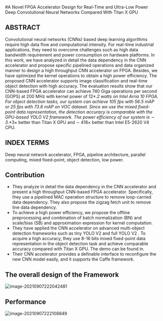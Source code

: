 #A Novel FPGA Accelerator Design for Real-Time and Ultra-Low Power Deep Convolutional Neural Networks Compared With Titan X GPU

## ABSTRACT

Convolutional neural networks (CNNs) based deep learning algorithms require high data flow and computational intensity. For real-time industrial applications, they need to overcome challenges such as high data bandwidth requirement and power consumption on hardware platforms. In this work, we have analyzed in detail the data dependency in the CNN accelerator and propose specific pipelined operations and data organized manner to design a high throughput CNN accelerator on FPGA. Besides, we have optimized the kernel operations to obtain a high power efficiency. The proposed CNN accelerator supports image classification and real-time object detection with high accuracy. The evaluation results show that our CNN-based FPGA accelerator can achieve 740 Giga operations per second (GOPS) at 200 MHz with kernel power of 12*.*2 watts on Intel Arria 10 FPGA. For object detection tasks, our system can achieve 105 fps with 56*.*5 mAP or 25 fps with 73*.*6 mAP on VOC dataset. Since we use the mixed fixed-point data representation, the detection accuracy is comparable with the GPU-based YOLO V2 framework. The power efficiency of our system is ∼ 3*.*3× better than Titan X GPU and ∼ 418× better than Intel E5-2620 V4 CPU.

## INDEX TERMS

Deep neural network accelerator, FPGA, pipeline architecture, parallel computing, mixed fixed-point, object detection, low power.

## Contribution

-  They analyze in detail the data dependency in the CNN accelerator and present a high throughput CNN-based FPGA accelerator. Specifically, they use a pipelined MAC operation structure to remove loop-carried data dependency. They also propose the zigzag fetch unit to remove line data dependency.
-  To achieve a high power efficiency, we propose the offline preprocessing and combination of batch normalization (BN) and scale/bias (SB) and approximation expression for kernel computation.
- They have applied the CNN accelerator on advanced multi-object detection frameworks such as tiny YOLO V2 and full YOLO V2 . To acquire a high accuracy, they use 8-16 bits mixed fixed-point data representation in the object detection task and achieve comparable accuracy compared with Titan X GPU. The demo can be found in.
- Their CNN accelerator provides a definable interface to reconfigure the new CNN model easily, and it supports the Caffe framework.

## The overall design of the Framework

![image-20210907222042481](https://gitee.com/feiyipengfei/pic-md1/raw/master/20210907222042.png)

## Performance

![image-20210907222108849](https://gitee.com/feiyipengfei/pic-md1/raw/master/20210907222108.png)

